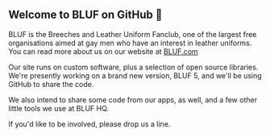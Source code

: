 ## Welcome to BLUF on GitHub 👋

BLUF is the Breeches and Leather Uniform Fanclub, one of the largest free organisations aimed at gay men who have an interest in leather uniforms.
You can read more about us on our website at [BLUF.com](https://bluf.com)

Our site runs on custom software, plus a selection of open source libraries. We're presently working on a brand new version, BLUF 5, and we'll
be using GitHub to share the code.

We also intend to share some code from our apps, as well, and a few other little tools we use at BLUF HQ.

If you'd like to be involved, please drop us a line.
<!--

**Here are some ideas to get you started:**

🙋‍♀️ A short introduction - what is your organization all about?
🌈 Contribution guidelines - how can the community get involved?
👩‍💻 Useful resources - where can the community find your docs? Is there anything else the community should know?
🍿 Fun facts - what does your team eat for breakfast?
🧙 Remember, you can do mighty things with the power of [Markdown](https://docs.github.com/github/writing-on-github/getting-started-with-writing-and-formatting-on-github/basic-writing-and-formatting-syntax)
-->
